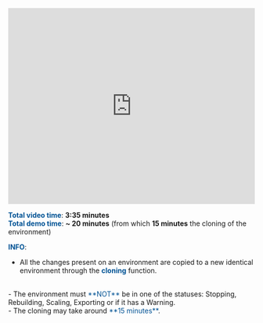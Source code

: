 <html>
 <body>
<iframe src="https://www.youtube.com/embed/mTzfl_OYKVI"
width="100%" height="400" frameborder="0" allowfullscreen></iframe>
 </body>
</html>
<br>

<span style="color:#005294">**Total video time**</span>: **3:35 minutes**
<br>
<span style="color:#005294">**Total demo time**</span>: **~ 20 minutes** (from which **15 minutes** the cloning of the environment)

<span style="color:#005294">**INFO**</span>:
<br>
 - All the changes present on an environment are copied to a new identical environment through the <span style="color:#005294">**cloning**</span> function.
<br>
 - The environment must <span style="color:#005294">**NOT**</span> be in one of the statuses: Stopping, Rebuilding, Scaling, Exporting or if it has a Warning.
<br>
 - The cloning may take around <span style="color:#005294">**15 minutes**</span>.



